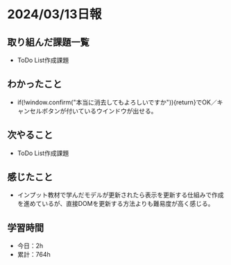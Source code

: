 # 2024/03/13日報
## 取り組んだ課題一覧
- ToDo List作成課題

## わかったこと
- if(!window.confirm("本当に消去してもよろしいですか")){return}でOK／キャンセルボタンが付いているウインドウが出せる。

## 次やること
- ToDo List作成課題

## 感じたこと
- インプット教材で学んだモデルが更新されたら表示を更新する仕組みで作成を進めているが、直接DOMを更新する方法よりも難易度が高く感じる。

## 学習時間
- 今日：2h
- 累計：764h
